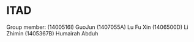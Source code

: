 # ITAD
Group member: (1400516I) GuoJun (1407055A) Lu Fu Xin (1406500D) Li Zhimin (1405367B) Humairah Abduh
